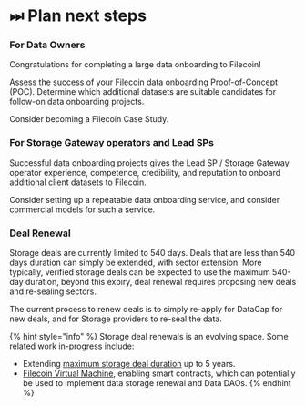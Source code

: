 # ⏭ Plan next steps

### For Data Owners

Congratulations for completing a large data onboarding to Filecoin!&#x20;

Assess the success of your Filecoin data onboarding Proof-of-Concept (POC). Determine which additional datasets are suitable candidates for follow-on data onboarding projects.

Consider becoming a Filecoin Case Study. &#x20;

### For Storage Gateway operators and Lead SPs

Successful data onboarding projects gives the Lead SP / Storage Gateway operator experience, competence, credibility, and reputation to onboard additional client datasets to Filecoin.&#x20;

Consider setting up a repeatable data onboarding service, and consider commercial models for such a service.

### Deal Renewal

Storage deals are currently limited to 540 days. Deals that are less than 540 days duration can simply be extended, with sector extension. More typically, verified storage deals can be expected to use the maximum 540-day duration, beyond this expiry, deal renewal requires proposing new deals and re-sealing sectors.

The current process to renew deals is to simply re-apply for DataCap for new deals, and for Storage providers to re-seal the data.

{% hint style="info" %}
Storage deal renewals is an evolving space. Some related work in-progress include:

* Extending [maximum storage deal duration](https://github.com/filecoin-project/FIPs/discussions/554) up to 5 years.&#x20;
* [Filecoin Virtual Machine](https://fvm.filecoin.io/), enabling smart contracts, which can potentially be used to implement data storage renewal and Data DAOs.
{% endhint %}

###







